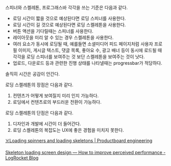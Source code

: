 스피너와 스켈레톤, 프로그래스바 각각을 쓰는 기준은 다음과 같다.
- 로딩 시간이 짧을 것으로 예상된다면 로딩 스피너를 사용한다.
- 로딩 시간이 길 것으로 예상된다면 로딩 스켈레톤을 사용한다.
- 버튼 액션을 기다릴때는 스피너를 사용한다.
- 레이아웃을 미리 알 수 있는 경우 스켈레톤을 사용한다.
- 여러 요소가 동시에 로딩될 때, 예를들면 소셜미디어 피드 페이지처럼 사용자 프로필 이미지, 게시글 텍스트, 댓글 목록, 좋아요 수, 광고 배너 등이 동시에 로드될 때 각각을 로딩 스피너를 보여주는 것 보단 스켈레톤을 보여주는 것이 낫다.
- 업로드, 다운로드 등과 관련한 진행 상태를 나타낼때는 progressbar가 적당하다.

솔직히 시간은 공감이 안간다.





로딩 스켈레톤의 장점은 다음과 같다.
1. 컨텐츠가 어떻게 보여질지 미리 인지 가능하다.
2. 로딩에서 컨텐츠로의 부드러운 전환이 가능하다.

로딩 스켈레톤의 단점은 다음과 같다.
1. 디자인과 개발에 시간이 더 들어간다.
2. 로딩 스켈레톤의 복잡도는 UX에 좋은 경험을 미치지 못한다.


[☠️Loading spinners and loading skeletons | Productboard engineering](https://medium.com/productboard-engineering/%EF%B8%8F-spinners-versus-skeletons-in-the-battle-of-hasting-b51b9c6574ef)

[Skeleton loading screen design — How to improve perceived performance - LogRocket Blog](https://blog.logrocket.com/ux-design/skeleton-loading-screen-design/)

